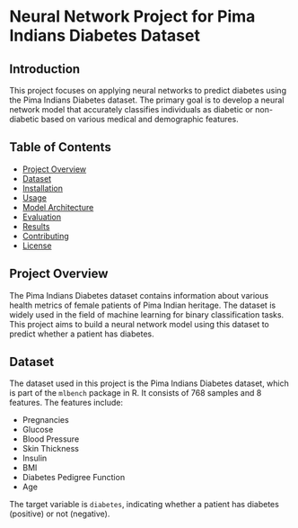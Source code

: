 # Neural Network Project for Pima Indians Diabetes Dataset

## Introduction

This project focuses on applying neural networks to predict diabetes using the Pima Indians Diabetes dataset. The primary goal is to develop a neural network model that accurately classifies individuals as diabetic or non-diabetic based on various medical and demographic features.

## Table of Contents

- [Project Overview](#project-overview)
- [Dataset](#dataset)
- [Installation](#installation)
- [Usage](#usage)
- [Model Architecture](#model-architecture)
- [Evaluation](#evaluation)
- [Results](#results)
- [Contributing](#contributing)
- [License](#license)

## Project Overview

The Pima Indians Diabetes dataset contains information about various health metrics of female patients of Pima Indian heritage. The dataset is widely used in the field of machine learning for binary classification tasks. This project aims to build a neural network model using this dataset to predict whether a patient has diabetes.

## Dataset

The dataset used in this project is the Pima Indians Diabetes dataset, which is part of the `mlbench` package in R. It consists of 768 samples and 8 features. The features include:

- Pregnancies
- Glucose
- Blood Pressure
- Skin Thickness
- Insulin
- BMI
- Diabetes Pedigree Function
- Age

The target variable is `diabetes`, indicating whether a patient has diabetes (positive) or not (negative).
